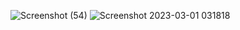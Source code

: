 ​![Screenshot (54)](https://user-images.githubusercontent.com/83157814/221988994-a2e1e99e-c24d-435a-abd8-7aaf7ec703d5.png)
![Screenshot 2023-03-01 031818](https://user-images.githubusercontent.com/83157814/221989054-b3d3c92c-3d98-4437-8bfb-4272dd7ce5e6.png)
